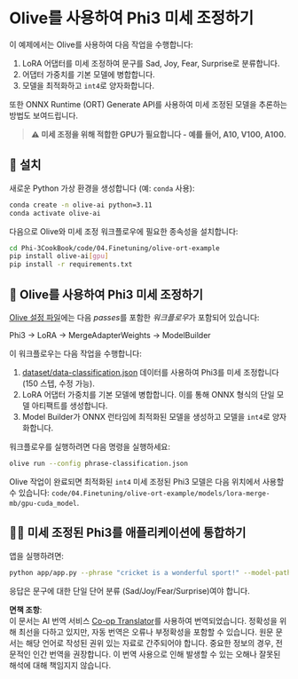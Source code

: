 <!--
CO_OP_TRANSLATOR_METADATA:
{
  "original_hash": "aed7639909ebbd1960507880cff2ae4c",
  "translation_date": "2025-04-04T05:25:46+00:00",
  "source_file": "code\\04.Finetuning\\olive-ort-example\\README.md",
  "language_code": "ko"
}
-->
# Olive를 사용하여 Phi3 미세 조정하기

이 예제에서는 Olive를 사용하여 다음 작업을 수행합니다:

1. LoRA 어댑터를 미세 조정하여 문구를 Sad, Joy, Fear, Surprise로 분류합니다.
1. 어댑터 가중치를 기본 모델에 병합합니다.
1. 모델을 최적화하고 `int4`로 양자화합니다.

또한 ONNX Runtime (ORT) Generate API를 사용하여 미세 조정된 모델을 추론하는 방법도 보여드립니다.

> **⚠️ 미세 조정을 위해 적합한 GPU가 필요합니다 - 예를 들어, A10, V100, A100.**

## 💾 설치

새로운 Python 가상 환경을 생성합니다 (예: `conda` 사용):

```bash
conda create -n olive-ai python=3.11
conda activate olive-ai
```

다음으로 Olive와 미세 조정 워크플로우에 필요한 종속성을 설치합니다:

```bash
cd Phi-3CookBook/code/04.Finetuning/olive-ort-example
pip install olive-ai[gpu]
pip install -r requirements.txt
```

## 🧪 Olive를 사용하여 Phi3 미세 조정하기
[Olive 설정 파일](../../../../../code/04.Finetuning/olive-ort-example/phrase-classification.json)에는 다음 *passes*를 포함한 *워크플로우*가 포함되어 있습니다:

Phi3 -> LoRA -> MergeAdapterWeights -> ModelBuilder

이 워크플로우는 다음 작업을 수행합니다:

1. [dataset/data-classification.json](../../../../../code/04.Finetuning/olive-ort-example/dataset/dataset-classification.json) 데이터를 사용하여 Phi3를 미세 조정합니다 (150 스텝, 수정 가능).
1. LoRA 어댑터 가중치를 기본 모델에 병합합니다. 이를 통해 ONNX 형식의 단일 모델 아티팩트를 생성합니다.
1. Model Builder가 ONNX 런타임에 최적화된 모델을 생성하고 모델을 `int4`로 양자화합니다.

워크플로우를 실행하려면 다음 명령을 실행하세요:

```bash
olive run --config phrase-classification.json
```

Olive 작업이 완료되면 최적화된 `int4` 미세 조정된 Phi3 모델은 다음 위치에서 사용할 수 있습니다: `code/04.Finetuning/olive-ort-example/models/lora-merge-mb/gpu-cuda_model`.

## 🧑‍💻 미세 조정된 Phi3를 애플리케이션에 통합하기 

앱을 실행하려면:

```bash
python app/app.py --phrase "cricket is a wonderful sport!" --model-path models/lora-merge-mb/gpu-cuda_model
```

응답은 문구에 대한 단일 단어 분류 (Sad/Joy/Fear/Surprise)여야 합니다.

**면책 조항**:  
이 문서는 AI 번역 서비스 [Co-op Translator](https://github.com/Azure/co-op-translator)를 사용하여 번역되었습니다. 정확성을 위해 최선을 다하고 있지만, 자동 번역은 오류나 부정확성을 포함할 수 있습니다. 원문 문서는 해당 언어로 작성된 권위 있는 자료로 간주되어야 합니다. 중요한 정보의 경우, 전문적인 인간 번역을 권장합니다. 이 번역 사용으로 인해 발생할 수 있는 오해나 잘못된 해석에 대해 책임지지 않습니다.